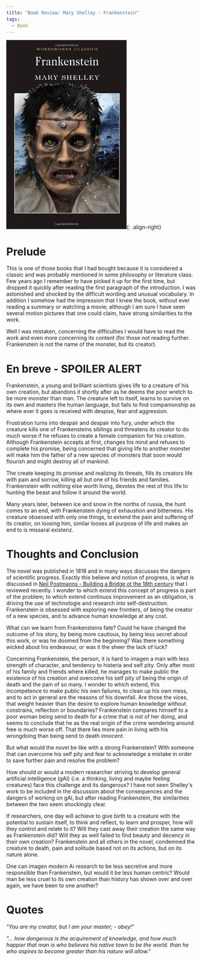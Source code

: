 ```yaml
---
title: "Book Review: Mary Shelley - Frankenstein"
tags:
  - Book
---
```


![Mary Shelley - Frankenstein](/assets/img/books/MS_Frankenstein.jpg "Cover"){: .align-right}

# Prelude
This is one of those books that I had bought because it is considered a classic and was probably mentioned in some philosophy or literature class. Few years ago I remember to have picked it up for the first time, but dropped it quickly after reading the first paragraph of the introduction. I was astonished and shocked by the difficult wording and unusual vocabulary.
In addition I somehow had the impression that I knew the book, without ever reading a summary or watching a movie; although I am sure I have seen several motion pictures that one could claim, have strong similarities to the work.

Well I was mistaken, concerning the difficulties I would have to read the work and even more concerning its content (for those not reading further. Frankenstein is not the name of the monster, but its creator).

# En breve - SPOILER ALERT
Frankenstein, a young and brilliant scientists gives life to a creature of his own creation, but abandons it shortly after as he deems the poor wretch to be more monster than man. The creature left to itself, learns to survive on its own and masters the human language, but fails to find companionship as where ever it goes is received with despise, fear and aggression.

Frustration turns into despair and despair into fury, under which the creature kills one of Frankensteins siblings and threatens its creator to do much worse if he refuses to create a female companion for his creation. Although Frankenstein accepts at first, changes his mind and refuses to complete his promise, being concerned that giving life to another monster will make him the father of a new species of monsters that soon would flourish and might destroy all of mankind. 

The create keeping its promise and realizing its threats, fills its creators life with pain and sorrow, killing all but one of his friends and families. Frankenstein with nothing else worth living, devotes the rest of this life to hunting the beast and follow it around the world. 

Many years later, between ice and snow in the norths of russia, the hunt comes to an end, with Frankenstein dying of exhaustion and bitterness. His creature obsessed with only one things, to extend the pain and suffering of its creator, on loosing him, similar looses all purpose of life and makes an end to is missaral existenz.


# Thoughts and Conclusion
The novel was published in 1818 and in many ways discusses the dangers of scientific progress. Exactly this believe and notion of progress, is what is discussed in [Neil Postmanns - Building a Bridge ot the 18th century](../BookReview-NP_Building_a_Bridge_to_the_18th_century/) that I reviewed recently. I wonder to which extend this concept of progress is part of the problem; to which extend continuos improvement as an obligation, is driving the use of technologie and research into self-destruction. Frankenstein is obsessed with exploring new frontiers, of being the creator of a new species, and to advance human knowledge at any cost.

What can we learn from Frankensteins fate? Could he have changed the outcome of his story, by being more cautious, by being less secret about this work, or was he doomed from the beginning? Was there something wicked about his endeavour, or was it the sheer the lack of luck?

Concerning Frankenstein, the person, it is hard to imagen a man with less strength of character, and tendency to histeria and self pity. Only after most of his family and friends where killed, he manages to make public the existence of his creation and overcome his self pity of being the origin of death and the pain of so many. I wonder to which extend, this incompetence to make public his own failures, to clean up his own mess, and to act in general are the reasons of his downfall. Are those the vices, that weight heavier than the desire to explore human knowledge without constrains, reflection or boundaries? Frankenstein compares himself to a poor woman being send to death for a crime that is not of her doing, and seems to conclude that he as the real origin of the crime wondering around free is much worse off. That there lies more pain in living with his wrongdoing than being send to death innocent. 

But what would the novel be like with a strong Frankenstein? With someone that can overcome his self pity and fear to acknowledge a mistake in order to save further pain and resolve the problem?

How should or would a modern researcher striving to develop general artificial  intelligence (gAI) (i.e. a thinking, living and maybe feeling creatures) face this challenge and its dangerous? I have not seen Shelley's work to be included in the discussion about the consequences and the dangers of working on gAI, but after reading Frankenstein, the similarities between the two seem shockingly clear.

If researchers, one day will achieve to give birth to a creature with the potential to sustain itself, to think and reflect, to learn and prosper, how will they control and relate to it? Will they cast away their creation the same way as Frankenstein did? Will they as well failed to find beauty and decency in their own creation? Frankenstein and all others in the novel, condemned the creature to death, pain and solitude based not on its actions, but on its nature alone.

One can imagen modern Ai research to be less secretive and more responsible than Frankenstein, but would it be less human centric? Would man be less cruel to its own creation than history has shown over and over again, we have been to one another?

# Quotes
*"You are my creator, but I am your master; - obey!"*

*"... how dangerous is the acquirement of knowledge, and how much happier that man is who believes his native town to be the world. than he who aspires to become greater than his nature will allow."*